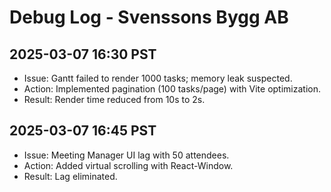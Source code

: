 # Debug Log - Svenssons Bygg AB
## 2025-03-07 16:30 PST
- Issue: Gantt failed to render 1000 tasks; memory leak suspected.
- Action: Implemented pagination (100 tasks/page) with Vite optimization.
- Result: Render time reduced from 10s to 2s.
## 2025-03-07 16:45 PST
- Issue: Meeting Manager UI lag with 50 attendees.
- Action: Added virtual scrolling with React-Window.
- Result: Lag eliminated. 